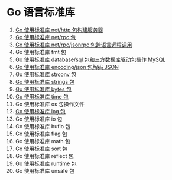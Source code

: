 # Go 语言标准库
1. [Go 使用标准库 net/http 包构建服务器](https://mp.weixin.qq.com/s/gsv3zW0HQaGMSxH9CtjiFA)
2. [Go 使用标准库 net/rpc 包](https://mp.weixin.qq.com/s/IospmGnkC-y9ddJx_9JGzg)
3. [Go 使用标准库 net/rpc/jsonrpc 包跨语言远程调用](https://mp.weixin.qq.com/s/Zhg5FBgB6XPC37kA0GcgKg)
4. Go 使用标准库 fmt 包
5. [Go 使用标准库 database/sql 包和三方数据库驱动包操作 MySQL](https://mp.weixin.qq.com/s/JEWaU7DTkNllxK28BKvFUA)
6. [Go 使用标准库 encoding/json 包解码 JSON](https://mp.weixin.qq.com/s/OyPlXss8L6zSb0HGIydbrw)
7. [Go 使用标准库 strconv 包](https://mp.weixin.qq.com/s/ZULa_S-jSOMHS0-SiFqz4A)
8. [Go 使用标准库 strings 包](https://mp.weixin.qq.com/s/ZULa_S-jSOMHS0-SiFqz4A)
9. [Go 使用标准库 bytes 包](https://mp.weixin.qq.com/s/EP-QmnwJVWVmpTbPfUnJ2g)
10. [Go 使用标准库 time 包](https://mp.weixin.qq.com/s/ZULa_S-jSOMHS0-SiFqz4A)
11. Go 使用标准库 os 包操作文件
12. [Go 使用标准库 log 包](https://mp.weixin.qq.com/s/_R-xcuyHOc_iCx2Bd_pA5w)
13. Go 使用标准库 io 包
14. Go 使用标准库 bufio 包
15. Go 使用标准库 flag 包
16. Go 使用标准库 math 包
17. Go 使用标准库 sort 包
18. Go 使用标准库 reflect 包
19. Go 使用标准库 runtime 包
20. Go 使用标准库 unsafe 包
